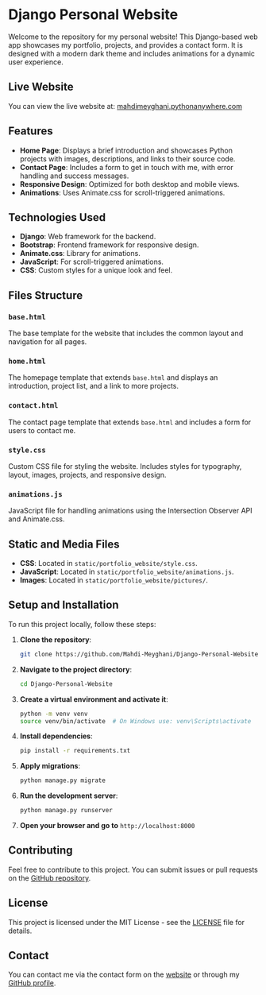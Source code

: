 # Django Personal Website

Welcome to the repository for my personal website! This Django-based web app showcases my portfolio, projects, and provides a contact form. It is designed with a modern dark theme and includes animations for a dynamic user experience.

## Live Website

You can view the live website at: [mahdimeyghani.pythonanywhere.com](https://mahdimeyghani.pythonanywhere.com)

## Features

- **Home Page**: Displays a brief introduction and showcases Python projects with images, descriptions, and links to their source code.
- **Contact Page**: Includes a form to get in touch with me, with error handling and success messages.
- **Responsive Design**: Optimized for both desktop and mobile views.
- **Animations**: Uses Animate.css for scroll-triggered animations.

## Technologies Used

- **Django**: Web framework for the backend.
- **Bootstrap**: Frontend framework for responsive design.
- **Animate.css**: Library for animations.
- **JavaScript**: For scroll-triggered animations.
- **CSS**: Custom styles for a unique look and feel.

## Files Structure

### `base.html`

The base template for the website that includes the common layout and navigation for all pages.

### `home.html`

The homepage template that extends `base.html` and displays an introduction, project list, and a link to more projects.

### `contact.html`

The contact page template that extends `base.html` and includes a form for users to contact me.

### `style.css`

Custom CSS file for styling the website. Includes styles for typography, layout, images, projects, and responsive design.

### `animations.js`

JavaScript file for handling animations using the Intersection Observer API and Animate.css.

## Static and Media Files

- **CSS**: Located in `static/portfolio_website/style.css`.
- **JavaScript**: Located in `static/portfolio_website/animations.js`.
- **Images**: Located in `static/portfolio_website/pictures/`.

## Setup and Installation

To run this project locally, follow these steps:

1. **Clone the repository**:

    ```bash
    git clone https://github.com/Mahdi-Meyghani/Django-Personal-Website.git
    ```

2. **Navigate to the project directory**:

    ```bash
    cd Django-Personal-Website
    ```

3. **Create a virtual environment and activate it**:

    ```bash
    python -m venv venv
    source venv/bin/activate  # On Windows use: venv\Scripts\activate
    ```

4. **Install dependencies**:

    ```bash
    pip install -r requirements.txt
    ```

5. **Apply migrations**:

    ```bash
    python manage.py migrate
    ```

6. **Run the development server**:

    ```bash
    python manage.py runserver
    ```

7. **Open your browser and go to** `http://localhost:8000`

## Contributing

Feel free to contribute to this project. You can submit issues or pull requests on the [GitHub repository](https://github.com/Mahdi-Meyghani/Django-Personal-Website).

## License

This project is licensed under the MIT License - see the [LICENSE](LICENSE) file for details.

## Contact

You can contact me via the contact form on the [website](https://mahdimeyghani.pythonanywhere.com) or through my [GitHub profile](https://github.com/Mahdi-Meyghani).
